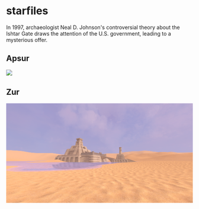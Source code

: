 # starfiles
In 1997, archaeologist Neal D. Johnson's controversial theory about the Ishtar Gate draws the attention of the U.S. government, leading to a mysterious offer.

## Apsur
<img src="./apsur.png">

## Zur
<img src="./zur.png">
